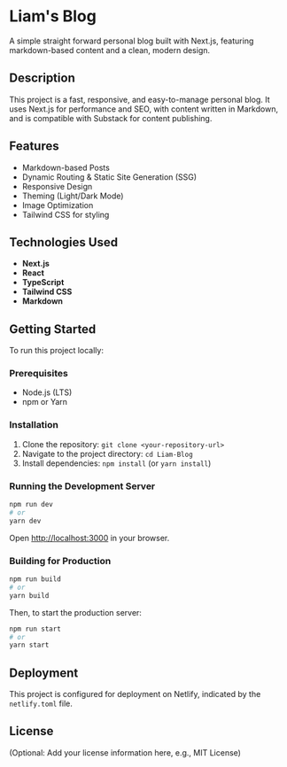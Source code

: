 # Liam's Blog

A simple straight forward personal blog built with Next.js, featuring markdown-based content and a clean, modern design.

## Description

This project is a fast, responsive, and easy-to-manage personal blog. It uses Next.js for performance and SEO, with content written in Markdown, and is compatible with Substack for content publishing.

## Features

*   Markdown-based Posts
*   Dynamic Routing & Static Site Generation (SSG)
*   Responsive Design
*   Theming (Light/Dark Mode)
*   Image Optimization
*   Tailwind CSS for styling

## Technologies Used

*   **Next.js**
*   **React**
*   **TypeScript**
*   **Tailwind CSS**
*   **Markdown**

## Getting Started

To run this project locally:

### Prerequisites

*   Node.js (LTS)
*   npm or Yarn

### Installation

1.  Clone the repository: `git clone <your-repository-url>`
2.  Navigate to the project directory: `cd Liam-Blog`
3.  Install dependencies: `npm install` (or `yarn install`)

### Running the Development Server

```bash
npm run dev
# or
yarn dev
```
Open [http://localhost:3000](http://localhost:3000) in your browser.

### Building for Production

```bash
npm run build
# or
yarn build
```
Then, to start the production server:
```bash
npm run start
# or
yarn start
```

## Deployment

This project is configured for deployment on Netlify, indicated by the `netlify.toml` file.

## License

(Optional: Add your license information here, e.g., MIT License)
